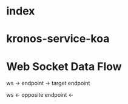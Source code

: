 index
=====

kronos-service-koa
==================



Web Socket Data Flow
===

ws -> endpoint          -> target endpoint

ws <- opposite endpoint <-  
 